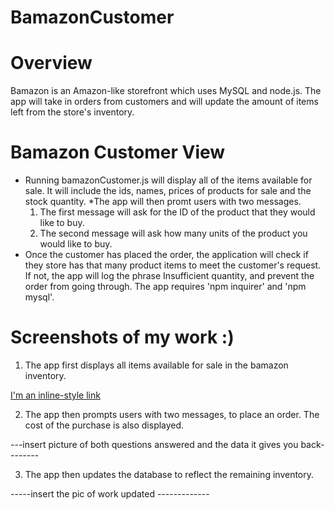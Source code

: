 # BamazonCustomer
# Overview
  Bamazon is an Amazon-like storefront which uses MySQL and node.js. The app will take in orders from customers and will update the amount of items left from the store's inventory.
# Bamazon Customer View
* Running bamazonCustomer.js will display all of the items available for sale. It will include the ids, names, prices of products for sale and the stock quantity.
*The app will then promt users with two messages.
  1. The first message will ask for the ID of the product that they would like to buy.
  2. The second message will ask how many units of the product you would like to buy.
* Once the customer has placed the order, the application will check if they store has that many product items to meet the customer's request. If not, the app will log the phrase Insufficient quantity, and prevent the order from going through. The app requires 'npm inquirer' and 'npm mysql'.

# Screenshots of my work :)
1. The app first displays all items available for sale in the bamazon inventory.


[I'm an inline-style link](https://github.com/erikagonzalez64/bamazonCustomer/blob/master/images/tablescreenshot.png)

2. The app then prompts users with two messages, to place an order. The cost of the purchase is also displayed.

---insert picture of both questions answered and the data it gives you back--------


3. The app then updates the database to reflect the remaining inventory.


-----insert the pic of work updated -------------
